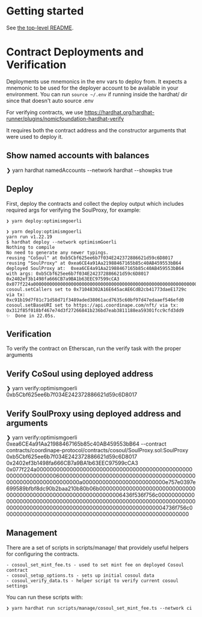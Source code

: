 # Getting started

See [the top-level README](../README.md#hardhat).

# Contract Deployments and Verification

Deployments use mnemonics in the env vars to deploy from. It expects a mnemonic to be used for the deployer account to be available in your environment. You can run `source ~/.env` if running inside the hardhat/ dir since that doesn't auto source .env

For verifying contracts, we use https://hardhat.org/hardhat-runner/plugins/nomicfoundation-hardhat-verify

It requires both the contract address and the constructor arguments that were used to deploy it.

## Show named accounts with balances

❯ yarn hardhat namedAccounts --network hardhat --showpks true

## Deploy

First, deploy the contracts and collect the deploy output which includes required args for verifying the SoulProxy, for example:

`❯ yarn deploy:optimismgoerli`

```
❯ yarn deploy:optimismgoerli
yarn run v1.22.19
$ hardhat deploy --network optimismGoerli
Nothing to compile
No need to generate any newer typings.
reusing "CoSoul" at 0xb5Cbf625ee6b7f034E242372886621d59c6D8017
reusing "SoulProxy" at 0xea6CE4a91Aa21988467165b85c40AB459553bB64
deployed SoulProxy at:  0xea6CE4a91Aa21988467165b85c40AB459553bB64 with args: 0xb5Cbf625ee6b7f034E242372886621d59c6D8017 0x2402ef3b1498fa666CB7a9BA1b63EEC97599cCA3 0x077f224a000000000000000000000000000000000000000000000000000000000000006000000000000000000000000000000000000000000000000000000000000000a0000000000000000000000000e757e0397e699589bfbf8dc90b2baa210b80b06b0000000000000000000000000000000000000000000000000000000000000006436f536f756c00000000000000000000000000000000000000000000000000000000000000000000000000000000000000000000000000000000000000000004736f756c00000000000000000000000000000000000000000000000000000000
cosoul.setCallers set to 0x71048302A16E645acAE6CdB2cb41773daeE1729c via tx:  0xc91b19d7f81c71d58d71f3489aded38061acd7635c60bf97d47edaaef546efd0
cosoul.setBaseURI set to https://api.coordinape.com/nft/ via tx:  0x312f85f018bf467e74d3f27266841b236bd7eab3811188ea59301fcc9cfd3dd9
✨  Done in 22.05s.
```

## Verification

To verify the contract on Etherscan, run the verify task with the proper arguments

## Verify CoSoul using deployed address

❯ yarn verify:optimismgoerli 0xb5Cbf625ee6b7f034E242372886621d59c6D8017

## Verify SoulProxy using deployed address and arguments

❯ yarn verify:optimismgoerli 0xea6CE4a91Aa21988467165b85c40AB459553bB64 --contract contracts/coordinape-protocol/contracts/cosoul/SoulProxy.sol:SoulProxy 0xb5Cbf625ee6b7f034E242372886621d59c6D8017 0x2402ef3b1498fa666CB7a9BA1b63EEC97599cCA3 0x077f224a000000000000000000000000000000000000000000000000000000000000006000000000000000000000000000000000000000000000000000000000000000a0000000000000000000000000e757e0397e699589bfbf8dc90b2baa210b80b06b0000000000000000000000000000000000000000000000000000000000000006436f536f756c00000000000000000000000000000000000000000000000000000000000000000000000000000000000000000000000000000000000000000004736f756c00000000000000000000000000000000000000000000000000000000

## Management

There are a set of scripts in scripts/manage/ that providely useful helpers for configuring the contracts.

    - cosoul_set_mint_fee.ts - used to set mint fee on deployed Cosoul contract
    - cosoul_setup_options.ts - sets up initial cosoul data
    - cosoul_verify_data.ts - helper script to verify current cosoul settings

You can run these scripts with:

`❯ yarn hardhat run scripts/manage/cosoul_set_mint_fee.ts --network ci`
